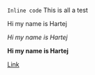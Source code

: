 `Inline code` This is all a test

Hi my name is Hartej 

*Hi my name is Hartej*

**Hi my name is Hartej**

[Link](http://youtube.com)
